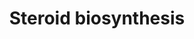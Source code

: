 ---
annotations:
- type: Pathway Ontology
  value: steroid hormone biosynthetic pathway
authors:
- MaintBot
- Egonw
- Lindarieswijk
- Eweitz
description: ''
last-edited: 2021-05-25
organisms:
- Gallus gallus
redirect_from:
- /index.php/Pathway:WP792
- /instance/WP792
schema-jsonld:
- '@context': https://schema.org/
  '@id': https://wikipathways.github.io/pathways/WP792.html
  '@type': Dataset
  creator:
    '@type': Organization
    name: WikiPathways
  description: ''
  keywords:
  - Estradiol
  - HSD17B1
  - Cholesterol
  - 17-alpha-OH-Pregnenolone
  - HSD17B2
  - Androstenediol
  - HSD17B3
  - Progesterone
  - HSD17B4
  - Androstenedione
  - Estrone
  - 17-alpha-OH-Progesterone
  - HSD17B7
  - Testosterone
  - Pregnenolone
  - HSD3B2
  - DHA
  - F13B
  - Steroid-19-Hydroxylase
  - Dihydrotestosterone
  - Hydroxyprogesterone aldolase
  - HSD3B1
  - CYP17A1
  license: CC0
  name: Steroid biosynthesis
seo: CreativeWork
title: Steroid biosynthesis
wpid: WP792
---